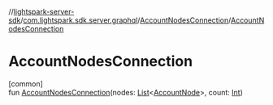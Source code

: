//[lightspark-server-sdk](../../../index.md)/[com.lightspark.sdk.server.graphql](../index.md)/[AccountNodesConnection](index.md)/[AccountNodesConnection](-account-nodes-connection.md)

# AccountNodesConnection

[common]\
fun [AccountNodesConnection](-account-nodes-connection.md)(nodes: [List](https://kotlinlang.org/api/latest/jvm/stdlib/kotlin.collections/-list/index.html)&lt;[AccountNode](../-account-node/index.md)&gt;, count: [Int](https://kotlinlang.org/api/latest/jvm/stdlib/kotlin/-int/index.html))
